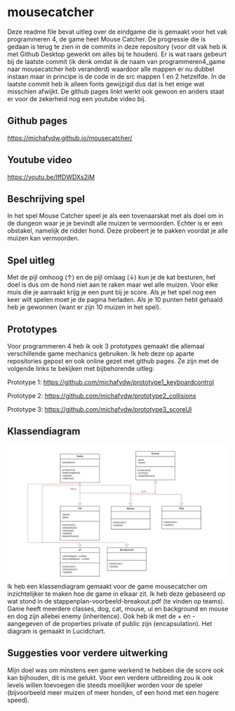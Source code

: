 # mousecatcher
Deze readme file bevat uitleg over de eindgame die is gemaakt voor het vak programmeren 4, de game heet Mouse Catcher. De progressie die is gedaan is terug te zien in de commits in deze repository (voor dit vak heb ik met Github Desktop gewerkt om alles bij te houden). Er is wat raars gebeurt bij de laatste commit (ik denk omdat ik de naam van programmeren4_game naar mousecatcher heb veranderd) waardoor alle mappen er nu dubbel instaan maar in principe is de code in de src mappen 1 en 2 hetzelfde. In de laatste commit heb ik alleen fonts gewijzigd dus dat is het enige wat misschien afwijkt. De github pages linkt werkt ook gewoon en anders staat er voor de zekerheid nog een youtube video bij. 

## Github pages
https://michafvdw.github.io/mousecatcher/

## Youtube video 
https://youtu.be/IffDWDXs2jM

## Beschrijving spel 
In het spel Mouse Catcher speel je als een tovenaarskat met als doel om in de dungeon waar je je bevindt alle muizen te vermoorden. Echter is er een obstakel, namelijk de ridder hond. Deze probeert je te pakken voordat je alle muizen kan vermoorden. 

## Spel uitleg
Met de pijl omhoog (↑) en de pijl omlaag (↓) kun je de kat besturen, het doel is dus om de hond niet aan te raken maar wel alle muizen. Voor elke muis die je aanraakt krijg je een punt bij je score. Als je het spel nog een keer wilt spelen moet je de pagina herladen. Als je 10 punten hebt gehaald heb je gewonnen (want er zijn 10 muizen in het spel). 

## Prototypes
Voor programmeren 4 heb ik ook 3 prototypes gemaakt die allemaal verschillende game mechanics gebruiken. Ik heb deze op aparte repositories gepost en ook online gezet met github pages. Ze zijn met de volgende links te bekijken met bijbehorende uitleg:

Prototype 1:  https://github.com/michafvdw/prototype1_keyboardcontrol 

Prototype 2: https://github.com/michafvdw/prototype2_collisions

Prototype 3: https://github.com/michafvdw/prototype3_scoreUI

## Klassendiagram 
<img src="src/images/UML-klasse.png" width="800"/>
Ik heb een klassendiagram gemaakt voor de game mousecatcher om inzichtelijker te maken hoe de game in elkaar zit. Ik heb deze gebaseerd op wat stond in de stappenplan-voorbeeld-breakout.pdf (te vinden op teams). Game heeft meerdere classes, dog, cat, mouse, ui en background en mouse en dog zijn allebei enemy (inheritence). Ook heb ik met de + en - aangegeven of de properties private of public zijn (encapsulation). Het diagram is gemaakt in Lucidchart. 

## Suggesties voor verdere uitwerking 
Mijn doel was om minstens een game werkend te hebben die de score ook kan bijhouden, dit is me gelukt. Voor een verdere uitbreiding zou ik ook levels willen toevoegen die steeds moeilijker worden voor de speler (bijvoorbeeld meer muizen of meer honden, of een hond met een hogere speed).
